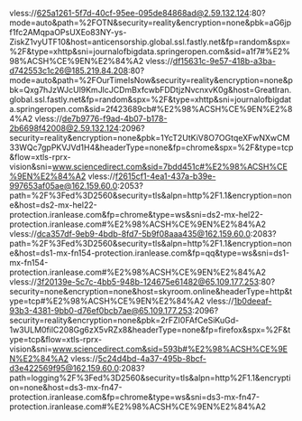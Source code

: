 vless://625a1261-5f7d-40cf-95ee-095de84868ad@2.59.132.124:80?mode=auto&path=%2FOTN&security=reality&encryption=none&pbk=aG6jpf1fc2AMqpaOPsUXEo83NY-ys-ZiskZ1vyUTF10&host=anticensorship.global.ssl.fastly.net&fp=random&spx=%2F&type=xhttp&sni=journalofbigdata.springeropen.com&sid=a1f7#%E2%98%ACSH%CE%9EN%E2%84%A2
vless://df15631c-9e57-418b-a3ba-d742553c1c26@185.219.84.208:80?mode=auto&path=%2FOurTimeIsNow&security=reality&encryption=none&pbk=Qxg7hJzWJcUl9KmJlcJCDmBxfcwbFDDtjzNvcnxvK0g&host=GreatIran.global.ssl.fastly.net&fp=random&spx=%2F&type=xhttp&sni=journalofbigdata.springeropen.com&sid=2f423689cb#%E2%98%ACSH%CE%9EN%E2%84%A2
vless://de7b9776-f9ad-4b07-b178-2b6698f42008@2.59.132.124:2096?security=reality&encryption=none&pbk=1YcT2UtKiV8O7OGtqeXFwNXwCM33WQc7gpPKVJVd1H4&headerType=none&fp=chrome&spx=%2F&type=tcp&flow=xtls-rprx-vision&sni=www.sciencedirect.com&sid=7bdd451c#%E2%98%ACSH%CE%9EN%E2%84%A2
vless://f2615cf1-4ea1-437a-b39e-997653af05ae@162.159.60.0:2053?path=%2F%3Fed%3D2560&security=tls&alpn=http%2F1.1&encryption=none&host=ds2-mx-hel22-protection.iranlease.com&fp=chrome&type=ws&sni=ds2-mx-hel22-protection.iranlease.com#%E2%98%ACSH%CE%9EN%E2%84%A2
vless://dca357df-9eb9-4bdb-8fd7-5b9f08aaa435@162.159.60.0:2083?path=%2F%3Fed%3D2560&security=tls&alpn=http%2F1.1&encryption=none&host=ds1-mx-fn154-protection.iranlease.com&fp=qq&type=ws&sni=ds1-mx-fn154-protection.iranlease.com#%E2%98%ACSH%CE%9EN%E2%84%A2
vless://3f20139e-5c7c-4bb5-948b-124675e61482@65.109.177.253:80?security=none&encryption=none&host=skyroom.online&headerType=http&type=tcp#%E2%98%ACSH%CE%9EN%E2%84%A2
vless://1b0deeaf-93b3-4381-9bb0-d76ef0bcb7ae@65.109.177.253:2096?security=reality&encryption=none&pbk=2rFZI0FAfCeSiKuGd-1w3ULM0filC208Gg6zX5vRZx8&headerType=none&fp=firefox&spx=%2F&type=tcp&flow=xtls-rprx-vision&sni=www.sciencedirect.com&sid=593b#%E2%98%ACSH%CE%9EN%E2%84%A2
vless://5c24d4bd-4a37-495b-8bcf-d3e422569f95@162.159.60.0:2083?path=logging%2F%3Fed%3D2560&security=tls&alpn=http%2F1.1&encryption=none&host=ds3-mx-fn47-protection.iranlease.com&fp=chrome&type=ws&sni=ds3-mx-fn47-protection.iranlease.com#%E2%98%ACSH%CE%9EN%E2%84%A2

